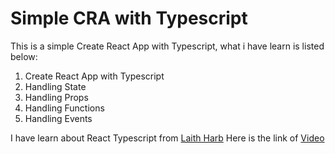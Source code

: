 # Simple CRA with Typescript

This is a simple Create React App with Typescript, what i have learn is listed below:

1. Create React App with Typescript
2. Handling State
3. Handling Props
4. Handling Functions
5. Handling Events

I have learn about React Typescript from [Laith Harb](https://www.youtube.com/channel/UCyLNhHSiEVkVwPSFKxJAfSA)
Here is the link of [Video](https://www.youtube.com/watch?v=jrKcJxF0lAU&list=WL&index=3)
